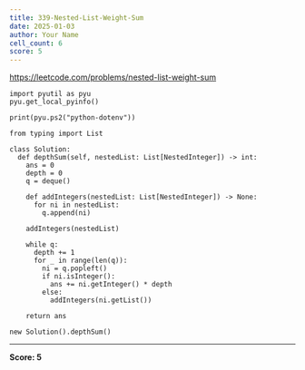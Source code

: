 ```yaml
---
title: 339-Nested-List-Weight-Sum
date: 2025-01-03
author: Your Name
cell_count: 6
score: 5
---
```


https://leetcode.com/problems/nested-list-weight-sum


```
import pyutil as pyu
pyu.get_local_pyinfo()
```


```
print(pyu.ps2("python-dotenv"))
```


```
from typing import List
```


```
class Solution:
  def depthSum(self, nestedList: List[NestedInteger]) -> int:
    ans = 0
    depth = 0
    q = deque()

    def addIntegers(nestedList: List[NestedInteger]) -> None:
      for ni in nestedList:
        q.append(ni)

    addIntegers(nestedList)

    while q:
      depth += 1
      for _ in range(len(q)):
        ni = q.popleft()
        if ni.isInteger():
          ans += ni.getInteger() * depth
        else:
          addIntegers(ni.getList())

    return ans
```


```
new Solution().depthSum()
```


---
**Score: 5**